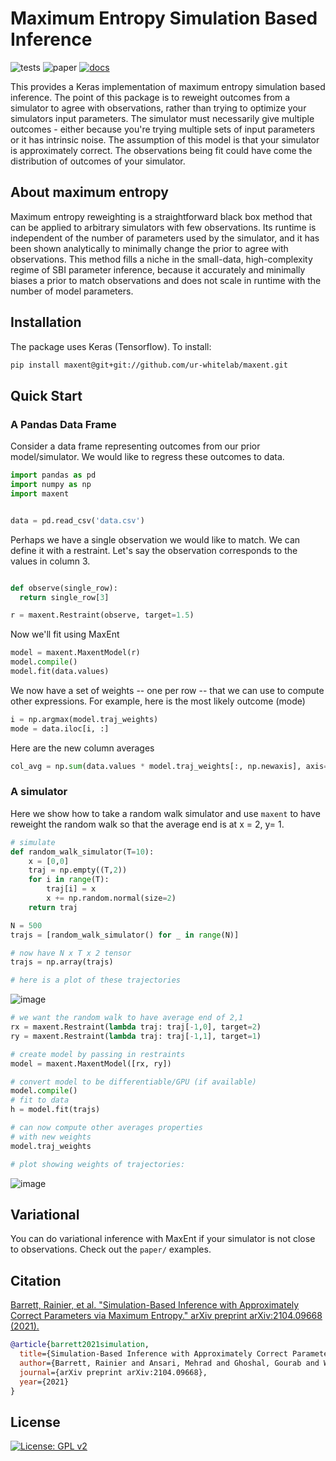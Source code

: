 # Maximum Entropy Simulation Based Inference


![tests](https://github.com/ur-whitelab/maxent/actions/workflows/test.yml/badge.svg) ![paper](https://github.com/ur-whitelab/maxent/actions/workflows/paper.yml/badge.svg) [![docs](https://github.com/ur-whitelab/maxent/actions/workflows/docs.yml/badge.svg)](https://ur-whitelab.github.io/exmol/)

This provides a Keras implementation of maximum entropy simulation based inference. The point of this package is to reweight outcomes from a simulator to agree with observations, rather than trying to optimize your simulators input parameters. The simulator must necessarily give multiple outcomes - either because you're trying multiple sets of input parameters or it has intrinsic noise. The assumption of this model is that your simulator is approximately correct. The observations being fit could have come the distribution of outcomes of your simulator.

## About maximum entropy

Maximum entropy reweighting is a straightforward black box method that can be applied to arbitrary simulators with few observations. Its runtime is independent of the number of parameters used by the simulator, and it has been shown analytically to minimally change the prior to agree with observations. This method fills a niche in the small-data, high-complexity regime of SBI parameter inference, because it accurately and minimally biases a prior to match observations and does not scale in runtime with the number of model parameters.

## Installation

The package uses Keras (Tensorflow). To install:

```sh
pip install maxent@git+git://github.com/ur-whitelab/maxent.git
```

## Quick Start

### A Pandas Data Frame

Consider a data frame representing outcomes from our prior model/simulator. We would like to
regress these outcomes to data.

```python
import pandas as pd
import numpy as np
import maxent


data = pd.read_csv('data.csv')
```

Perhaps we have a single observation we would like to match. We can define it with a restraint. Let's say
the observation corresponds to the values in column 3.

```python

def observe(single_row):
  return single_row[3]

r = maxent.Restraint(observe, target=1.5)
```

Now we'll fit using MaxEnt
```python
model = maxent.MaxentModel(r)
model.compile()
model.fit(data.values)
```

We now have a set of weights -- one per row -- that we can use to compute other expressions.
For example, here is the most likely outcome (mode)

```python
i = np.argmax(model.traj_weights)
mode = data.iloc[i, :]
```

Here are the new column averages
```python
col_avg = np.sum(data.values * model.traj_weights[:, np.newaxis], axis=0)
```

### A simulator

Here we show how to take a random walk simulator and use `maxent` to have reweight the random walk so that the average end is at x = 2, y= 1.

```python
# simulate
def random_walk_simulator(T=10):
    x = [0,0]
    traj = np.empty((T,2))
    for i in range(T):
        traj[i] = x
        x += np.random.normal(size=2)
    return traj

N = 500
trajs = [random_walk_simulator() for _ in range(N)]

# now have N x T x 2 tensor
trajs = np.array(trajs)

# here is a plot of these trajectories
```

![image](https://user-images.githubusercontent.com/908389/130389256-2710cb73-617f-4e71-b3ba-e32bd0f85d6a.png)


```python
# we want the random walk to have average end of 2,1
rx = maxent.Restraint(lambda traj: traj[-1,0], target=2)
ry = maxent.Restraint(lambda traj: traj[-1,1], target=1)

# create model by passing in restraints
model = maxent.MaxentModel([rx, ry])

# convert model to be differentiable/GPU (if available)
model.compile()
# fit to data
h = model.fit(trajs)

# can now compute other averages properties
# with new weights
model.traj_weights

# plot showing weights of trajectories:
```

![image](https://user-images.githubusercontent.com/908389/130389259-3a081e19-110a-4c80-9f91-3b3902444e21.png)


## Variational

You can do variational inference with MaxEnt if your simulator is not close to observations. Check out the `paper/` examples.

## Citation

[Barrett, Rainier, et al. "Simulation-Based Inference with Approximately Correct Parameters via Maximum Entropy." arXiv preprint arXiv:2104.09668 (2021).](https://arxiv.org/abs/2104.09668)

```bibtex
@article{barrett2021simulation,
  title={Simulation-Based Inference with Approximately Correct Parameters via Maximum Entropy},
  author={Barrett, Rainier and Ansari, Mehrad and Ghoshal, Gourab and White, Andrew D},
  journal={arXiv preprint arXiv:2104.09668},
  year={2021}
}
```

## License

[![License: GPL v2](https://img.shields.io/badge/License-GPL%20v2-blue.svg)](https://www.gnu.org/licenses/old-licenses/gpl-2.0.en.html)

